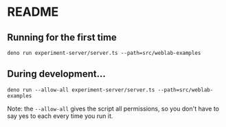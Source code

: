 # README

## Running for the first time

```
deno run experiment-server/server.ts --path=src/weblab-examples
```

## During development...

```
deno run --allow-all experiment-server/server.ts --path=src/weblab-examples
```

Note: the `--allow-all` gives the script all permissions, so you don't have to
say yes to each every time you run it.